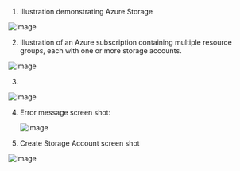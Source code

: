 1.  Illustration demonstrating Azure Storage

![image](https://github.com/techgrounds/cloud-assignments-E28MS/assets/151161141/db5e222c-dd43-455a-b9ec-f6351f018b4f)



2.  Illustration of an Azure subscription containing multiple resource groups, each with one or more storage accounts.

  ![image](https://github.com/techgrounds/cloud-assignments-E28MS/assets/151161141/4ea2b8d5-ff4e-4fbd-9d0d-1ec134b86e40)

  


3.  
![image](https://github.com/techgrounds/cloud-assignments-E28MS/assets/151161141/3421c3a2-335d-425e-9468-51475d392636)



4.  Error message screen shot:

    ![image](https://github.com/techgrounds/cloud-assignments-E28MS/assets/151161141/757ba399-d1ec-423b-968d-9954b03ee586)



5.  Create Storage Account screen shot

 
 ![image](https://github.com/techgrounds/cloud-assignments-E28MS/assets/151161141/6e63e666-0f43-4788-ae24-db5fe707f9a3)



 
